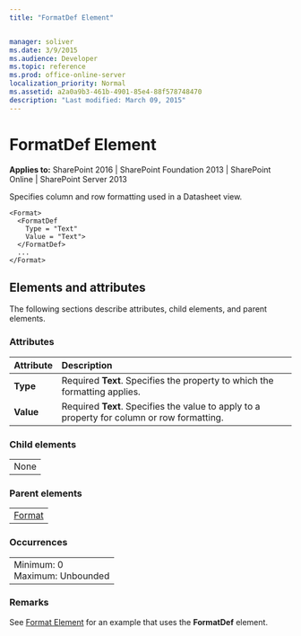```yaml
---
title: "FormatDef Element"


manager: soliver
ms.date: 3/9/2015
ms.audience: Developer
ms.topic: reference
ms.prod: office-online-server
localization_priority: Normal
ms.assetid: a2a0a9b3-461b-4901-85e4-88f578748470
description: "Last modified: March 09, 2015"
---
```


# FormatDef Element

 
  
 **Applies to:** SharePoint 2016 | SharePoint Foundation 2013 | SharePoint Online | SharePoint Server 2013
  
Specifies column and row formatting used in a Datasheet view.
  
```
<Format>
  <FormatDef
    Type = "Text"
    Value = "Text">
  </FormatDef>
  ...
</Format>
```

## Elements and attributes

The following sections describe attributes, child elements, and parent elements.

### Attributes

|**Attribute**|**Description**|
|:-----|:-----|
|**Type** <br/> |Required **Text**. Specifies the property to which the formatting applies.  <br/> |
|**Value** <br/> |Required **Text**. Specifies the value to apply to a property for column or row formatting.  <br/> |
   
### Child elements

||
|:-----|
|None |
   
### Parent elements

||
|:-----|
|[Format](http://msdn.microsoft.com/library/55dae1d8-d415-445c-8c6c-5d9a1b140b6%28Office.15%29.aspx)|
   
### Occurrences

||
|:-----|
|Minimum: 0  <br/> Maximum: Unbounded  <br/> |
   
### Remarks

See [Format Element](format-element.md) for an example that uses the **FormatDef** element. 
  

